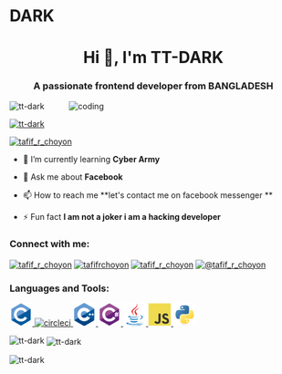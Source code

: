 # DARK<h1 align="center">Hi 👋, I'm TT-DARK</h1>
<h3 align="center">A passionate frontend developer from BANGLADESH</h3>

<img align="right" alt="coding" width="400" src="https://www.google.com/url?sa=i&url=https%3A%2F%2Fvsgif.com%2Fgif%2F443499&psig=AOvVaw2yl3O7et7kSdvJp0X0YDiK&ust=1684780784987000&source=images&cd=vfe&ved=0CBEQjRxqFwoTCLDmkdSHh_8CFQAAAAAdAAAAABAm">

<p align="left"> <img src="https://komarev.com/ghpvc/?username=tt-dark&label=Profile%20views&color=0e75b6&style=flat" alt="tt-dark" /> </p>

<p align="left"> <a href="https://github.com/ryo-ma/github-profile-trophy"><img src="https://github-profile-trophy.vercel.app/?username=tt-dark" alt="tt-dark" /></a> </p>

<p align="left"> <a href="https://twitter.com/tafif_r_choyon" target="blank"><img src="https://img.shields.io/twitter/follow/tafif_r_choyon?logo=twitter&style=for-the-badge" alt="tafif_r_choyon" /></a> </p>

- 🌱 I’m currently learning **Cyber Army**

- 💬 Ask me about **Facebook**

- 📫 How to reach me **let's contact me on facebook messenger **

- ⚡ Fun fact **I am not a joker i am a hacking developer**

<h3 align="left">Connect with me:</h3>
<p align="left">
<a href="https://twitter.com/tafif_r_choyon" target="blank"><img align="center" src="https://raw.githubusercontent.com/rahuldkjain/github-profile-readme-generator/master/src/images/icons/Social/twitter.svg" alt="tafif_r_choyon" height="30" width="40" /></a>
<a href="https://fb.com/tafifrchoyon" target="blank"><img align="center" src="https://raw.githubusercontent.com/rahuldkjain/github-profile-readme-generator/master/src/images/icons/Social/facebook.svg" alt="tafifrchoyon" height="30" width="40" /></a>
<a href="https://instagram.com/tafif_r_choyon" target="blank"><img align="center" src="https://raw.githubusercontent.com/rahuldkjain/github-profile-readme-generator/master/src/images/icons/Social/instagram.svg" alt="tafif_r_choyon" height="30" width="40" /></a>
<a href="https://www.youtube.com/c/@tafif_r_choyon" target="blank"><img align="center" src="https://raw.githubusercontent.com/rahuldkjain/github-profile-readme-generator/master/src/images/icons/Social/youtube.svg" alt="@tafif_r_choyon" height="30" width="40" /></a>
</p>

<h3 align="left">Languages and Tools:</h3>
<p align="left"> <a href="https://www.cprogramming.com/" target="_blank" rel="noreferrer"> <img src="https://raw.githubusercontent.com/devicons/devicon/master/icons/c/c-original.svg" alt="c" width="40" height="40"/> </a> <a href="https://circleci.com" target="_blank" rel="noreferrer"> <img src="https://www.vectorlogo.zone/logos/circleci/circleci-icon.svg" alt="circleci" width="40" height="40"/> </a> <a href="https://www.w3schools.com/cpp/" target="_blank" rel="noreferrer"> <img src="https://raw.githubusercontent.com/devicons/devicon/master/icons/cplusplus/cplusplus-original.svg" alt="cplusplus" width="40" height="40"/> </a> <a href="https://www.w3schools.com/cs/" target="_blank" rel="noreferrer"> <img src="https://raw.githubusercontent.com/devicons/devicon/master/icons/csharp/csharp-original.svg" alt="csharp" width="40" height="40"/> </a> <a href="https://www.java.com" target="_blank" rel="noreferrer"> <img src="https://raw.githubusercontent.com/devicons/devicon/master/icons/java/java-original.svg" alt="java" width="40" height="40"/> </a> <a href="https://developer.mozilla.org/en-US/docs/Web/JavaScript" target="_blank" rel="noreferrer"> <img src="https://raw.githubusercontent.com/devicons/devicon/master/icons/javascript/javascript-original.svg" alt="javascript" width="40" height="40"/> </a> <a href="https://www.python.org" target="_blank" rel="noreferrer"> <img src="https://raw.githubusercontent.com/devicons/devicon/master/icons/python/python-original.svg" alt="python" width="40" height="40"/> </a> </p>

<p><img align="left" src="https://github-readme-stats.vercel.app/api/top-langs?username=tt-dark&show_icons=true&locale=en&layout=compact" alt="tt-dark" /></p>

<p>&nbsp;<img align="center" src="https://github-readme-stats.vercel.app/api?username=tt-dark&show_icons=true&locale=en" alt="tt-dark" /></p>

<p><img align="center" src="https://github-readme-streak-stats.herokuapp.com/?user=tt-dark&" alt="tt-dark" /></p>
